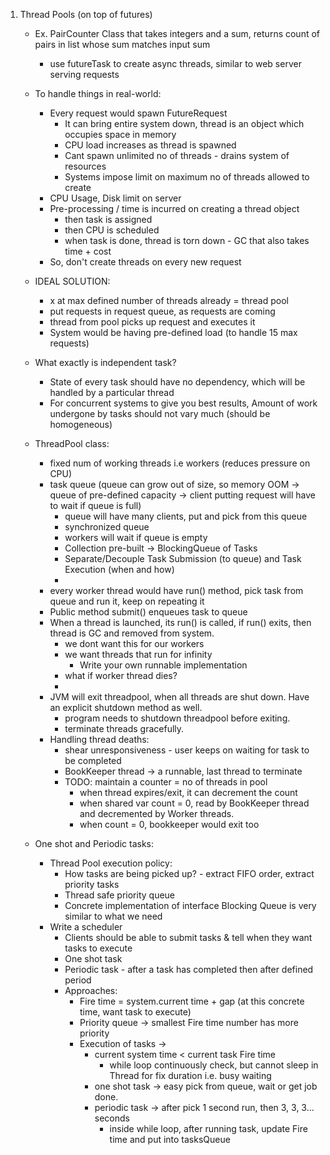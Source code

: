 1. Thread Pools (on top of futures)
   * Ex. PairCounter Class that takes integers and a sum, returns count of pairs in list whose sum matches input sum
     * use futureTask to create async threads, similar to web server serving requests
   * To handle things in real-world:
     * Every request would spawn FutureRequest
       * It can bring entire system down, thread is an object which occupies space in memory
       * CPU load increases as thread is spawned
       * Cant spawn unlimited no of threads - drains system of resources
       * Systems impose limit on maximum no of threads allowed to create
     * CPU Usage, Disk limit on server
     * Pre-processing / time is incurred on creating a thread object
       * then task is assigned
       * then CPU is scheduled
       * when task is done, thread is torn down - GC that also takes time + cost
     * So, don't create threads on every new request
     
   * IDEAL SOLUTION:
     * x at max defined number of threads already = thread pool
     * put requests in request queue, as requests are coming
     * thread from pool picks up request and executes it
     * System would be having pre-defined load (to handle 15 max requests)
     
   * What exactly is independent task?
     * State of every task should have no dependency, which will be handled by a particular thread
     * For concurrent systems to give you best results, Amount of work undergone by tasks should not vary much (should be homogeneous)
   
   * ThreadPool class:
     * fixed num of working threads i.e workers (reduces pressure on CPU)
     * task queue (queue can grow out of size, so memory OOM -> queue of pre-defined capacity -> client putting request will have to wait if queue is full)
       * queue will have many clients, put and pick from this queue
       * synchronized queue
       * workers will wait if queue is empty
       * Collection pre-built -> BlockingQueue of Tasks
       * Separate/Decouple Task Submission (to queue) and Task Execution (when and how)
       * 
     * every worker thread would have run() method, pick task from queue and run it, keep on repeating it
     * Public method submit() enqueues task to queue
     * When a thread is launched, its run() is called, if run() exits, then thread is GC and removed from system.
       * we dont want this for our workers
       * we want threads that run for infinity
         * Write your own runnable implementation
       * what if worker thread dies?
       * 
     * JVM will exit threadpool, when all threads are shut down. Have an explicit shutdown method as well.
       * program needs to shutdown threadpool before exiting.
       * terminate threads gracefully.
     * Handling thread deaths:
       * shear unresponsiveness - user keeps on waiting for task to be completed
       * BookKeeper thread -> a runnable, last thread to terminate
       * TODO: maintain a counter = no of threads in pool
         * when thread expires/exit, it can decrement the count
         * when shared var count = 0, read by BookKeeper thread and decremented by Worker threads.
         * when count = 0, bookkeeper would exit too
     
   * One shot and Periodic tasks:
     * Thread Pool execution policy:
       * How tasks are being picked up? - extract FIFO order, extract priority tasks
       * Thread safe priority queue
       * Concrete implementation of interface Blocking Queue is very similar to what we need
     * Write a scheduler
       * Clients should be able to submit tasks & tell when they want tasks to execute
       * One shot task
       * Periodic task - after a task has completed then after defined period
       * Approaches:
         * Fire time = system.current time + gap (at this concrete time, want task to execute)
         * Priority queue -> smallest Fire time number has more priority
         * Execution of tasks ->
           * current system time < current task Fire time
             * while loop continuously check, but cannot sleep in Thread for fix duration i.e. busy waiting
           * one shot task -> easy pick from queue, wait or get job done.
           * periodic task -> after pick 1 second run, then 3, 3, 3... seconds
             * inside while loop, after running task, update Fire time and put into tasksQueue
           
